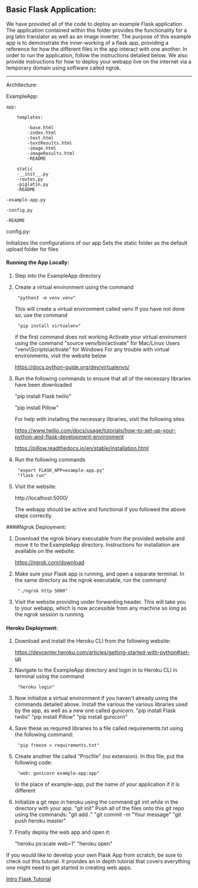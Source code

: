 ## Basic Flask Application:

We have provided all of the code to deploy an example Flask application. The
application contained within this folder provides the functionality for a 
pig latin translator as well as an image inverter. The purpose of this example
app is to demonstrate the inner-working of a flask app, providing a reference
for how the different files in the app interact with one another. In order to 
run the application, follow the instructions detailed below. We also provide
instructions for how to deploy your webapp live on the internet via a temporary
domain using software called ngrok.

---

Architecture:

ExampleApp:

    app:

        templates:

            -base.html
            -index.html
            -text.html
            -textResults.html
            -image.html
            -imageResults.html
            -README

        static
        -__init__.py
        -routes.py
        -piglatin.py
        -README

    -example-app.py

    -config.py

    -README

config.py:

Initializes the configurations of our app
Sets the static folder as the default upload folder for files

#### Running the App Locally:

1. Step into the ExampleApp directory

2. Create a virtual environment using the command

        "python3 -m venv venv"

   This will create a virtual environment called venv
   If you have not done so, use the command

        "pip install virtualenv"

   if the first command does not working
   Activate your virtual enviroment using the command
        "source venv/bin/activate" for Mac/Linux Users
        "venv\Scripts\activate" for Windows
    For any trouble with virtual environments, visit the website below

    https://docs.python-guide.org/dev/virtualenvs/

3. Run the following commands to ensure that all of the necessary libraries 
   have been downloaded

   "pip install Flask twilio"

   "pip install Pillow"

   For help with installing the necessary libraries, visit the following sites

   https://www.twilio.com/docs/usage/tutorials/how-to-set-up-your-python-and-flask-development-environment

   https://pillow.readthedocs.io/en/stable/installation.html

4. Run the following commands 

        "export FLASK_APP=example-app.py"
        "flask run"

5. Visit the website:

   http://localhost:5000/

   The webapp should be active and functional if you followed the above steps correctly.


####Ngrok Deployment:

1. Download the ngrok binary executable from the provided website and move it to the ExampleApp directory. 
   Instructions for installation are available on the website:

   https://ngrok.com/download

2. Make sure your Flask app is running, and open a separate terminal. In the same directory as the ngrok
   executable, run the command

        "./ngrok http 5000"

3. Visit the website providing under forwarding header. This will take you to your webapp, which
   is now accessible from any machine so long as the ngrok session is running.


#### Heroku Deployment:

1. Download and install the Heroku CLI from the following website:

   https://devcenter.heroku.com/articles/getting-started-with-python#set-up

2. Navigate to the ExampleApp directory and login in to Heroku CLI in terminal using the command

        "heroku login"

3. Now initialize a virtual environment if you haven't already using the commands detailed above.
   Install the various the various libraries used by the app, as well as a new one called gunicorn.
        "pip install Flask twilio"
        "pip install Pillow"
        "pip install gunicorn"

4. Save these as required libraries to a file called requirements.txt using the following command:

        "pip freeze > requirements.txt"

5. Create another file called "Procfile" (no extension). In this file, put the following code:

        "web: gunicorn example-app:app"
   In the place of example-app, put the name of your application if it is different

6. Initialize a git repo in heroku using the command git init while in the directory with your app.
        "git init"
   Push all of the files onto this git repo using the commands:
        "git add ."
        "git commit -m "Your message"
        "git push heroku master"

7. Finally deploy the web app and open it:

   "heroku ps:scale web=1"
   "heroku open"



If you would like to develop your own Flask App from scratch, be sure to check out this tutorial. 
It provides an in depth tutorial that covers everything one might need to get started in creating
web apps. 

[Intro Flask Tutorial](https://blog.miguelgrinberg.com/post/the-flask-mega-tutorial-part-i-hello-world)

